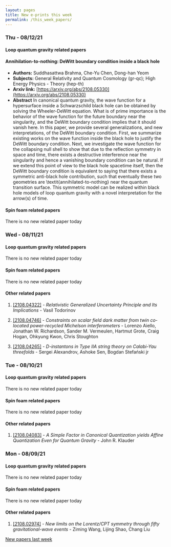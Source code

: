 ```yaml
---
layout: pages
title: New e-prints this week
permalink: /this_week_papers/
---
```




### Thu - 08/12/21

#### Loop quantum gravity related papers

#### **Annihilation-to-nothing: DeWitt boundary condition inside a black hole**
 - **Authors:** Suddhasattwa Brahma, Che-Yu Chen, Dong-han Yeom
 - **Subjects:** General Relativity and Quantum Cosmology (gr-qc); High Energy Physics - Theory (hep-th)
 - **Arxiv link:** [https://arxiv.org/abs/2108.05330](https://arxiv.org/abs/2108.05330)
 - **Abstract**
 In canonical quantum gravity, the wave function for a hypersurface inside a Schwarzschild black hole can be obtained by solving the Wheeler-DeWitt equation. What is of prime importance is the behavior of the wave function for the future boundary near the singularity, and the DeWitt boundary condition implies that it should vanish here. In this paper, we provide several generalizations, and new interpretations, of the DeWitt boundary condition. First, we summarize existing works on the wave function inside the black hole to justify the DeWitt boundary condition. Next, we investigate the wave function for the collapsing null shell to show that due to the reflection symmetry in space and time, there exists a destructive interference near the singularity and hence a vanishing boundary condition can be natural. If we extend this point of view to the black hole spacetime itself, then the DeWitt boundary condition is equivalent to saying that there exists a symmetric anti-black hole contribution, such that eventually these two geometries are \textit{annihilated-to-nothing} near the quantum transition surface. This symmetric model can be realized within black hole models of loop quantum gravity with a novel interpretation for the arrow(s) of time. 

#### Spin foam related papers

There is no new related paper today 

### Wed - 08/11/21

#### Loop quantum gravity related papers

There is no new related paper today 

#### Spin foam related papers

There is no new related paper today 



#### Other related papers

1. [[2108.04322]](https://arxiv.org/abs/2108.04322) - *Relativistic Generalized Uncertainty Principle and Its Implications* - Vasil Todorinov

1. [[2108.04746]](https://arxiv.org/abs/2108.04746) - *Constraints on scalar field dark matter from twin co-located  power-recycled Michelson interferometers* - Lorenzo Aiello, Jonathan W. Richardson, Sander M. Vermeulen, Hartmut Grote, Craig Hogan, Ohkyung Kwon, Chris Stoughton

1. [[2108.04265]](https://arxiv.org/abs/2108.04265) - *D-instantons in Type IIA string theory on Calabi-Yau threefolds* - Sergei Alexandrov, Ashoke Sen, Bogdan Stefański jr



### Tue - 08/10/21

#### Loop quantum gravity related papers

There is no new related paper today 

#### Spin foam related papers

There is no new related paper today 



#### Other related papers

1. [[2108.04083]](https://arxiv.org/abs/2108.04083) - *A Simple Factor in Canonical Quantization yields Affine Quantization  Even for Quantum Gravity* - John R. Klauder



### Mon - 08/09/21

#### Loop quantum gravity related papers

There is no new related paper today 

#### Spin foam related papers

There is no new related paper today 



#### Other related papers

1. [[2108.02974]](https://arxiv.org/abs/2108.02974) - *New limits on the Lorentz/CPT symmetry through fifty gravitational-wave  events* - Ziming Wang, Lijing Shao, Chang Liu






[New papers last week]({{site.url}}/archived/weekly/pre-print/2021/08/09/archived_weekly_papers.html)